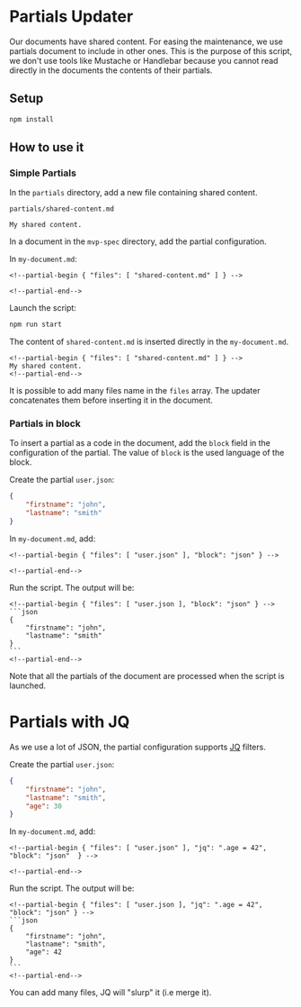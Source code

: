 # Partials Updater

Our documents have shared content. For easing the maintenance, we use partials
document to include in other ones. This is the purpose of this script, we don't
use tools like Mustache or Handlebar because you cannot read directly in
the documents the contents of their partials.

## Setup

```bash
npm install
```

## How to use it

### Simple Partials

In the `partials` directory, add a new file containing shared content.

`partials/shared-content.md`
```
My shared content.
```

In a document in the `mvp-spec` directory, add the partial configuration.

In `my-document.md`:
```
<!--partial-begin { "files": [ "shared-content.md" ] } -->

<!--partial-end-->
```

Launch the script:

```bash
npm run start
```

The content of `shared-content.md` is inserted directly in the `my-document.md`.
```
<!--partial-begin { "files": [ "shared-content.md" ] } -->
My shared content.
<!--partial-end-->
```

It is possible to add many files name in the `files` array. The updater
concatenates them before inserting it in the document.

### Partials in block

To insert a partial as a code in the document, add the `block` field in the
configuration of the partial. The value of `block` is the used language of the
block.

Create the partial `user.json`:
```json
{
    "firstname": "john",
    "lastname": "smith"
}
```

In `my-document.md`, add:
```
<!--partial-begin { "files": [ "user.json" ], "block": "json" } -->

<!--partial-end-->
```

Run the script. The output will be:
````
<!--partial-begin { "files": [ "user.json ], "block": "json" } -->
```json
{
    "firstname": "john",
    "lastname": "smith"
}
```
<!--partial-end-->
````

Note that all the partials of the document are processed when the script
is launched.

# Partials with JQ

As we use a lot of JSON, the partial configuration supports [JQ](https://stedolan.github.io/jq/) filters.

Create the partial `user.json`:
```json
{
    "firstname": "john",
    "lastname": "smith",
    "age": 30
}
```


In `my-document.md`, add:
```
<!--partial-begin { "files": [ "user.json" ], "jq": ".age = 42", "block": "json"  } -->

<!--partial-end-->
```

Run the script. The output will be:
````
<!--partial-begin { "files": [ "user.json ], "jq": ".age = 42", "block": "json" } -->
```json
{
    "firstname": "john",
    "lastname": "smith",
    "age": 42
}
```
<!--partial-end-->
````

You can add many files, JQ will "slurp" it (i.e merge it).
